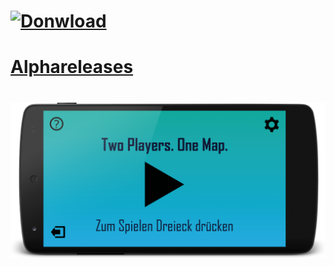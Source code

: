 <head>
<link rel="shortcut icon" type="image/png" href="favicon.png"/>
</head>

# [<img src="http://icons.iconarchive.com/icons/rafiqul-hassan/blogger/512/Arrow-Download-4-icon.png" alt="Donwload" style="width: 100px;"/>](alphareleases)
# [Alphareleases](alphareleases)

# [![Mainscreen](mainscreen.png)](alphareleases)

